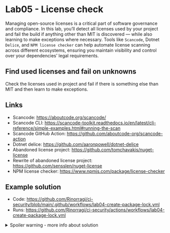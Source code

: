 # Lab05 - License check

Managing open-source licenses is a critical part of software governance and compliance. In this lab, you’ll detect all licenses used by your project and fail the build if anything other than MIT is discovered — while also learning to make exceptions where necessary. Tools like `Scancode`, Dotnet `Delice`, and `NPM license checker` can help automate license scanning across different ecosystems, ensuring you maintain visibility and control over your dependencies’ legal requirements.

## Find used licenses and fail on unknowns

Check the licenses used in project and fail if there is something else than MIT and then learn to make exceptions.

## Links

- Scancode: <https://aboutcode.org/scancode/>
- Scancode CLI: <https://scancode-toolkit.readthedocs.io/en/latest/cli-reference/simple-examples.html#running-the-scan>
- Scancode GitHub Action: <https://github.com/aboutcode-org/scancode-action>
- Dotnet delice: <https://github.com/aaronpowell/dotnet-delice>
- Abandoned license project: <https://github.com/tomchavakis/nuget-license>
- Rewrite of abandoned license project: <https://github.com/sensslen/nuget-license>
- NPM license checker: <https://www.npmjs.com/package/license-checker>

## Example solution

- Code: <https://github.com/Rinorragi/ci-security/blob/main/.github/workflows/lab04-create-package-lock.yml>
- Runs: <https://github.com/Rinorragi/ci-security/actions/workflows/lab04-create-package-lock.yml>

<details>
  <summary>Spoiler warning - more info about solution</summary>
  
### .NET licenses

.NET does not natively provide you information from license about packages with `dotnet list package --include-transitive` which is really unfortunate. But you can achieve it natively with few different ways.

#### Local option

1. Use `dotnet nuget locals -l global-packages` to find where Nugets are being stored
1. Match your packages with that folder and lowercase package id with correct version and the right .nuspec file.
1. Grab the license information from nuspec file

#### Online option

1. Match your packages with NuGet API with following syntax `https://api.nuget.org/v3-flatcontainer/<package id>/<package version>/<package id>.nuspec` e.g. `https://api.nuget.org/v3-flatcontainer/system.text.json/9.0.0/system.text.json.nuspec`
1. Grab the license field from json

</details>
